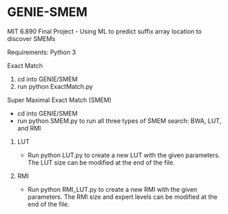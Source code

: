 # GENIE-SMEM
MIT 6.890 Final Project - Using ML to predict suffix array location to discover SMEMs

Requirements: Python 3

Exact Match
1) cd into GENIE/SMEM
2) run python ExactMatch.py


Super Maximal Exact Match (SMEM)
  - cd into GENIE/SMEM 
  - run python SMEM.py to run all three types of SMEM search: BWA, LUT, and RMI
    
   1) LUT
      - Run python LUT.py to create a new LUT with the given parameters. The LUT size can be modified at the end of the file. 
    
   2) RMI
      - Run python RMI_LUT.py to create a new RMI with the given parameters. The RMI size and expert levels can be modified at         the end of the file.
